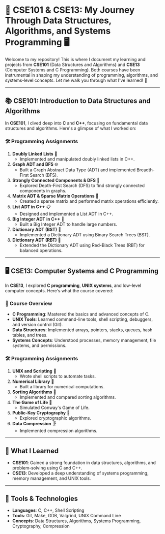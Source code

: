 # 🚀 CSE101 & CSE13: My Journey Through Data Structures, Algorithms, and Systems Programming 🖥️

Welcome to my repository! This is where I document my learning and projects from **CSE101** (Data Structures and Algorithms) and **CSE13** (Computer Systems and C Programming). Both courses have been instrumental in shaping my understanding of programming, algorithms, and systems-level concepts. Let me walk you through what I've learned! 🌟

---

## 📚 **CSE101: Introduction to Data Structures and Algorithms**
In **CSE101**, I dived deep into **C** and **C++**, focusing on fundamental data structures and algorithms. Here's a glimpse of what I worked on:

### 🛠️ **Programming Assignments**
1. **Doubly Linked Lists** 📜  
   - Implemented and manipulated doubly linked lists in C++.
2. **Graph ADT and BFS** 🌐  
   - Built a Graph Abstract Data Type (ADT) and implemented Breadth-First Search (BFS).
3. **Strongly Connected Components & DFS** 🔗  
   - Explored Depth-First Search (DFS) to find strongly connected components in graphs.
4. **Matrix ADT & Sparse Matrix Operations** 🧮  
   - Created a sparse matrix and performed matrix operations efficiently.
5. **List ADT in C++** 📋  
   - Designed and implemented a List ADT in C++.
6. **Big Integer ADT in C++** 🔢  
   - Built a Big Integer ADT to handle large numbers.
7. **Dictionary ADT (BST)** 🌳  
   - Implemented a Dictionary ADT using Binary Search Trees (BST).
8. **Dictionary ADT (RBT)** 🌲  
   - Extended the Dictionary ADT using Red-Black Trees (RBT) for balanced operations.

---

## 🖥️ **CSE13: Computer Systems and C Programming**
In **CSE13**, I explored **C programming**, **UNIX systems**, and low-level computer concepts. Here's what the course covered:

### 🎯 **Course Overview**
- **C Programming**: Mastered the basics and advanced concepts of C.
- **UNIX Tools**: Learned command-line tools, shell scripting, debuggers, and version control (Git).
- **Data Structures**: Implemented arrays, pointers, stacks, queues, hash tables, and trees.
- **Systems Concepts**: Understood processes, memory management, file systems, and permissions.

### 🛠️ **Programming Assignments**
1. **UNIX and Scripting** 🐚  
   - Wrote shell scripts to automate tasks.
2. **Numerical Library** 🔢  
   - Built a library for numerical computations.
3. **Sorting Algorithms** 🔄  
   - Implemented and compared sorting algorithms.
4. **The Game of Life** 🎲  
   - Simulated Conway's Game of Life.
5. **Public-Key Cryptography** 🔐  
   - Explored cryptographic algorithms.
6. **Data Compression** 🗜️  
   - Implemented compression algorithms.
---

## 🧠 **What I Learned**
- **CSE101**: Gained a strong foundation in data structures, algorithms, and problem-solving using C and C++.
- **CSE13**: Developed a deep understanding of systems programming, memory management, and UNIX tools.

---

## 🚧 **Tools & Technologies**
- **Languages**: C, C++, Shell Scripting
- **Tools**: Git, Make, GDB, Valgrind, UNIX Command Line
- **Concepts**: Data Structures, Algorithms, Systems Programming, Cryptography, Compression
